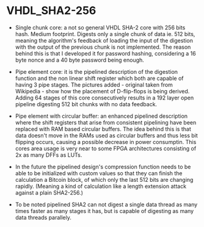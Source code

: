 # VHDL_SHA2-256
- Single chunk core: a not so general VHDL SHA-2 core with 256 bits hash. Medium footprint. Digests only a single chunk of data ie. 512 bits, meaning the algorithm's feedback of loading the input of the digestion with the output of the previous chunk is not implemented. The reason behind this is that I developed it for password hashing, considering a 16 byte nonce and a 40 byte password being enough.
- Pipe element core: it is the pipelined description of the digestion function and the non linear shift register which both are capable of having 3 pipe stages. The pictures added - original taken from Wikipedia - show how the placement of D-flip-flops is being derived. Adding 64 stages of this core consecutively results in a 192 layer open pipeline digesting 512 bit chunks with no data feedback.
- Pipe element with circular buffer: an enhanced pipelined description where the shift registers that arise from consistent pipelining have been replaced with RAM based circular buffers. The idea behind this is that data doesn't move in the RAMs used as circular buffers and thus less bit flipping occurs, causing a possible decrease in power consumptin. This cores area usage is very near to some FPGA architectures consisting of 2x as many DFFs as LUTs.

- In the future the pipelined design's compression function needs to be able to be initialized with custom values so that they can finish the calculation a Bitcoin block, of which only the last 512 bits are changing rapidly. (Meaning a kind of calculation like a length extension attack against a plain SHA2-256.)
- To be noted pipelined SHA2 can not digest a single data thread as many times faster as many stages it has, but is capable of digesting as many data threads parallely.
